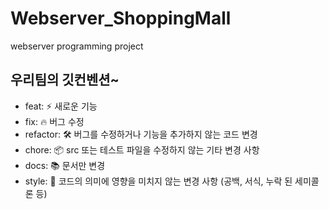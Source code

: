 # Webserver_ShoppingMall
webserver programming project

## 우리팀의 깃컨벤션~
- feat: ⚡️ 새로운 기능
- fix: 🔥 버그 수정
- refactor: 🛠 버그를 수정하거나 기능을 추가하지 않는 코드 변경
- chore: 📦 src 또는 테스트 파일을 수정하지 않는 기타 변경 사항
- docs: 📚 문서만 변경
- style: 💅 코드의 의미에 영향을 미치지 않는 변경 사항 (공백, 서식, 누락 된 세미콜론 등)